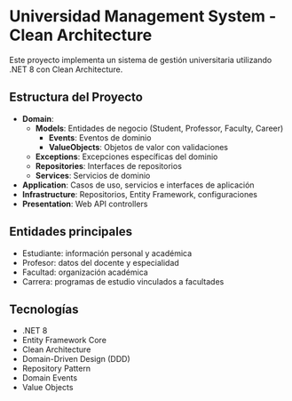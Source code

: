 # Universidad Management System - Clean Architecture

Este proyecto implementa un sistema de gestión universitaria utilizando .NET 8 con Clean Architecture.

## Estructura del Proyecto
- **Domain**: 
  - **Models**: Entidades de negocio (Student, Professor, Faculty, Career)
    - **Events**: Eventos de dominio
    - **ValueObjects**: Objetos de valor con validaciones
  - **Exceptions**: Excepciones específicas del dominio
  - **Repositories**: Interfaces de repositorios
  - **Services**: Servicios de dominio
- **Application**: Casos de uso, servicios e interfaces de aplicación
- **Infrastructure**: Repositorios, Entity Framework, configuraciones
- **Presentation**: Web API controllers

## Entidades principales
- Estudiante: información personal y académica
- Profesor: datos del docente y especialidad
- Facultad: organización académica
- Carrera: programas de estudio vinculados a facultades

## Tecnologías
- .NET 8
- Entity Framework Core
- Clean Architecture
- Domain-Driven Design (DDD)
- Repository Pattern
- Domain Events
- Value Objects